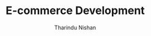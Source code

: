 ---
is_programmatic_layout_7: true
draft: false
title: "E-commerce Development"
snippet: "E-commerce Development"
image:
  src: /images/pseo/e-commerce-development.jpg
  alt: "Development process, project template, project management, team collaboration, productivity, task management"
publishDate: 2024-12-30
category: ""
author: "Tharindu Nishan"
tags:
  - "Teamplates"
  - "ProjectManagement"
  - "Team"
  - "Collaboration"
useCase: "Development process"
labels: ["Planning","Design","Development","Testing","Launch"]
phases: ["Project Planning","Design","Development","Testing","Launch","Post-Launch Optimization" ]
tasks: ["Define project objectives, target audience, and business model","Research and select the appropriate e-commerce platform","Create wireframes and design mockups for the website layout and user interface","Develop site architecture and set up product categories and pages","Integrate payment gateways, shipping options, and inventory management systems","Conduct thorough testing of all site functionalities","Prepare a marketing plan for launch, including SEO, social media, and email campaigns","Launch the e-commerce site and monitor performance metrics for any immediate issues" ]
description: "This template is designed to guide teams through the planning, development, and launch of an e-commerce platform.It covers everything from selecting the right technology stack to ensuring a seamless user experience andeffective marketing strategies."
related: ["user-experience-(ux)-design","website-redesign","financial-planning","design-&-creative"]
---